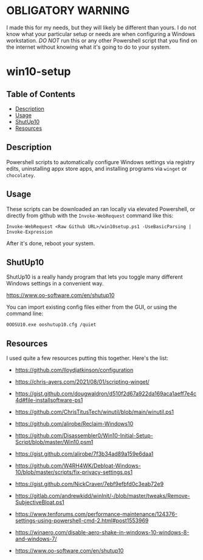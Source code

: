 # OBLIGATORY WARNING

I made this for my needs, but they will likely be different than yours. I do not know what your particular setup or needs are when configuring a Windows workstation. _DO NOT_ run this or any other Powershell script that you find on the internet without knowing what it's going to do to your system.

# win10-setup

## Table of Contents
  * [Description](#description)
  * [Usage](#usage)
  * [ShutUp10](#shutup10)
  * [Resources](#resources)

<a name="description"></a>
## Description

Powershell scripts to automatically configure Windows settings via registry edits, uninstalling appx store apps, and installing programs via `winget` or `chocolatey`.

<a name="usage"></a>
## Usage

These scripts can be downloaded an ran locally via elevated Powershell, or directly from github with the `Invoke-WebRequest` command like this:

```
Invoke-WebRequest <Raw Github URL>/win10setup.ps1 -UseBasicParsing | Invoke-Expression
```

After it's done, reboot your system.

<a name="shutup10"></a>
## ShutUp10

ShutUp10 is a really handy program that lets you toggle many different Windows settings in a convenient way.

https://www.oo-software.com/en/shutup10

You can import existing config files either from the GUI, or using the command line:

```
0OOSU10.exe ooshutup10.cfg /quiet
```

<a name="resources"></a>
## Resources

I used quite a few resources putting this together. Here's the list:

* https://github.com/lloydjatkinson/configuration

* https://chris-ayers.com/2021/08/01/scripting-winget/

* https://gist.github.com/dougwaldron/d510f2d67a922da169aca1aeff7e4c4d#file-installsoftware-ps1

* https://github.com/ChrisTitusTech/winutil/blob/main/winutil.ps1

* https://github.com/alirobe/Reclaim-Windows10

* https://github.com/Disassembler0/Win10-Initial-Setup-Script/blob/master/Win10.psm1

* https://gist.github.com/alirobe/7f3b34ad89a159e6daa1

* https://github.com/W4RH4WK/Debloat-Windows-10/blob/master/scripts/fix-privacy-settings.ps1

* https://gist.github.com/NickCraver/7ebf9efbfd0c3eab72e9

* https://gitlab.com/andrewkidd/winInit/-/blob/master/tweaks/Remove-SubjectiveBloat.ps1

* https://www.tenforums.com/performance-maintenance/124376-settings-using-powershell-cmd-2.html#post1553969

* https://winaero.com/disable-aero-shake-in-windows-10-windows-8-and-windows-7/

* https://www.oo-software.com/en/shutup10